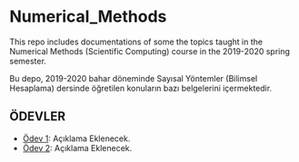 # Numerical_Methods

This repo includes documentations of some the topics taught in the Numerical Methods (Scientific Computing) course in the 2019-2020 spring semester.

Bu depo, 2019-2020 bahar döneminde Sayısal Yöntemler (Bilimsel Hesaplama) dersinde öğretilen konuların bazı belgelerini içermektedir.


## ÖDEVLER

  - [Ödev 1](https://github.com/denizcantufekci/Numerical_Methods/blob/master/180401060_homeWork_01.py): Açıklama Eklenecek.
  - [Ödev 2](https://github.com/denizcantufekci/Numerical_Methods/blob/master/180401060_homeWork_02.py): Açıklama Eklenecek.
